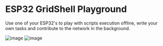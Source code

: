 # ESP32 GridShell Playground

Use one of your ESP32's to play with scripts execution offline, write your own tasks and contribute to the network in the background.

![image](https://github.com/invpe/GridShell/assets/106522950/0059118c-60cd-4ef8-9c0b-b7d7a8248d53)
![image](https://github.com/invpe/GridShell/assets/106522950/7840ec6a-3c8b-4ea7-b742-f778e153f6d5)
